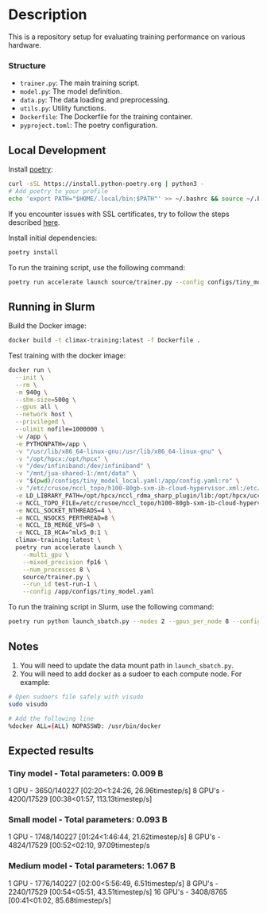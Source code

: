 # Description
This is a repository setup for evaluating training performance on various hardware.

### Structure

- `trainer.py`: The main training script.
- `model.py`: The model definition.
- `data.py`: The data loading and preprocessing.
- `utils.py`: Utility functions.
- `Dockerfile`: The Dockerfile for the training container.
- `pyproject.toml`: The poetry configuration.

## Local Development
Install [poetry](https://python-poetry.org/docs/):
```bash
curl -sSL https://install.python-poetry.org | python3 -
# Add poetry to your profile
echo 'export PATH="$HOME/.local/bin:$PATH"' >> ~/.bashrc && source ~/.bashrc 
```
If you encounter issues with SSL certificates, try to follow the steps described [here](https://stackoverflow.com/a/73270162).

Install initial dependencies:
```bash
poetry install
```

To run the training script, use the following command:
```bash
poetry run accelerate launch source/trainer.py --config configs/tiny_model_local.yaml
```

## Running in Slurm

Build the Docker image:
```bash
docker build -t climax-training:latest -f Dockerfile .
```

Test training with the docker image:
```bash
docker run \
  --init \
  --rm \
  -m 940g \
  --shm-size=500g \
  --gpus all \
  --network host \
  --privileged \
  --ulimit nofile=1000000 \
  -w /app \
  -e PYTHONPATH=/app \
  -v "/usr/lib/x86_64-linux-gnu:/usr/lib/x86_64-linux-gnu" \
  -v "/opt/hpcx:/opt/hpcx" \
  -v "/dev/infiniband:/dev/infiniband" \
  -v "/mnt/jua-shared-1:/mnt/data" \
  -v "$(pwd)/configs/tiny_model_local.yaml:/app/config.yaml:ro" \
  -v "/etc/crusoe/nccl_topo/h100-80gb-sxm-ib-cloud-hypervisor.xml:/etc/crusoe/nccl_topo/h100-80gb-sxm-ib-cloud-hypervisor.xml:ro" \
  -e LD_LIBRARY_PATH=/opt/hpcx/nccl_rdma_sharp_plugin/lib:/opt/hpcx/ucc/lib/ucc:/opt/hpcx/ucc/lib:/opt/hpcx/ucx/lib/ucx:/opt/hpcx/ucx/lib:/opt/hpcx/sharp/lib:/opt/hpcx/hcoll/lib:/opt/hpcx/ompi/lib \
  -e NCCL_TOPO_FILE=/etc/crusoe/nccl_topo/h100-80gb-sxm-ib-cloud-hypervisor.xml \
  -e NCCL_SOCKET_NTHREADS=4 \
  -e NCCL_NSOCKS_PERTHREAD=8 \
  -e NCCL_IB_MERGE_VFS=0 \
  -e NCCL_IB_HCA=^mlx5_0:1 \
  climax-training:latest \
  poetry run accelerate launch \
    --multi_gpu \
    --mixed_precision fp16 \
    --num_processes 8 \
    source/trainer.py \
    --run_id test-run-1 \
    --config /app/configs/tiny_model.yaml
```

To run the training script in Slurm, use the following command:
```bash
poetry run python launch_sbatch.py --nodes 2 --gpus_per_node 8 --config configs/medium_model.yaml --run_id test-run
```

## Notes
1. You will need to update the data mount path in `launch_sbatch.py`.
2. You will need to add docker as a sudoer to each compute node. For example:
```bash
# Open sudoers file safely with visudo
sudo visudo

# Add the following line
%docker ALL=(ALL) NOPASSWD: /usr/bin/docker
```

## Expected results

### Tiny model - Total parameters: 0.009 B
1 GPU - 3650/140227 [02:20<1:24:26, 26.96timestep/s]
8 GPU's - 4200/17529 [00:38<01:57, 113.13timestep/s]

### Small model - Total parameters: 0.093 B
1 GPU - 1748/140227 [01:24<1:46:44, 21.62timestep/s]
8 GPU's - 4824/17529 [00:52<02:10, 97.09timestep/s

### Medium model - Total parameters: 1.067 B
1 GPU - 1776/140227 [02:00<5:56:49,  6.51timestep/s]
8 GPU's - 2240/17529 [00:54<05:51, 43.51timestep/s]
16 GPU's - 3408/8765 [00:41<01:02, 85.68timestep/s]